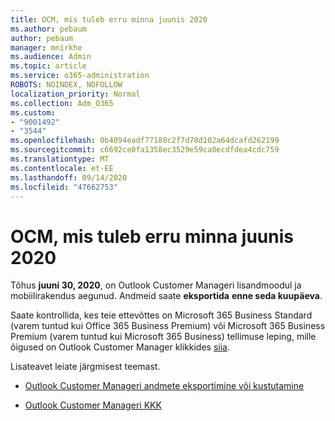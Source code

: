 ```yaml
---
title: OCM, mis tuleb erru minna juunis 2020
ms.author: pebaum
author: pebaum
manager: mnirkhe
ms.audience: Admin
ms.topic: article
ms.service: o365-administration
ROBOTS: NOINDEX, NOFOLLOW
localization_priority: Normal
ms.collection: Adm_O365
ms.custom:
- "9001492"
- "3544"
ms.openlocfilehash: 0b4094eadf77180c2f7d78d102a64dcafd262199
ms.sourcegitcommit: c6692ce0fa1358ec3529e59ca0ecdfdea4cdc759
ms.translationtype: MT
ms.contentlocale: et-EE
ms.lasthandoff: 09/14/2020
ms.locfileid: "47662753"
---
```

# <a name="ocm-to-be-retired-june-2020"></a>OCM, mis tuleb erru minna juunis 2020


Tõhus **juuni 30, 2020**, on Outlook Customer Manageri lisandmoodul ja mobiilirakendus aegunud. Andmeid saate  **eksportida**  **enne seda kuupäeva**.  

Saate kontrollida, kes teie ettevõttes on Microsoft 365 Business Standard (varem tuntud kui Office 365 Business Premium) või Microsoft 365 Business Premium (varem tuntud kui Microsoft 365 Business) tellimuse leping, mille õigused on Outlook Customer Manager klikkides [siia](https://admin.microsoft.com/AdminPortal/Home?ref=/users).

Lisateavet leiate järgmisest teemast.

- [Outlook Customer Manageri andmete eksportimine või kustutamine](https://support.office.com/article/1a421cb4-e8de-4b44-bfb8-710b92820439)

- [Outlook Customer Manageri KKK](https://support.office.com/article/88e127ca-43a1-4c9d-8d52-6ad3a80f9c32)
